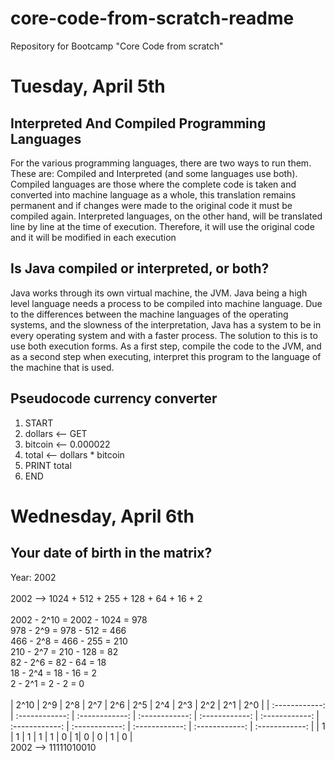 # core-code-from-scratch-readme
Repository for Bootcamp "Core Code from scratch"

# Tuesday, April 5th
## Interpreted And Compiled Programming Languages
For the various programming languages, there are two ways to run them. These are: Compiled and Interpreted (and some languages use both).
Compiled languages are those where the complete code is taken and converted into machine language as a whole, this translation remains permanent and if changes were made to the original code it must be compiled again.
Interpreted languages, on the other hand, will be translated line by line at the time of execution. Therefore, it will use the original code and it will be modified in each execution

## Is Java compiled or interpreted, or both?
Java works through its own virtual machine, the JVM. Java being a high level language needs a process to be compiled into machine language.
Due to the differences between the machine languages of the operating systems, and the slowness of the interpretation, Java has a system to be in every operating system and with a faster process. The solution to this is to use both execution forms.
As a first step, compile the code to the JVM, and as a second step when executing, interpret this program to the language of the machine that is used.

## Pseudocode currency converter
  1. START
  2. dollars <-- GET
  3. bitcoin <-- 0.000022
  4. total <-- dollars * bitcoin
  5. PRINT total
  6. END

# Wednesday, April 6th 
## Your date of birth in the matrix?
Year: 2002 <br><br>
2002 --> 1024 + 512 + 255 + 128 + 64 + 16 + 2 <br><br>
2002 - 2^10 = 2002 - 1024 = 978 <br>
978 - 2^9 = 978 - 512 = 466 <br>
466 - 2^8 = 466 - 255 = 210 <br>
210 - 2^7 = 210 - 128 = 82 <br>
82 - 2^6 = 82 - 64 = 18 <br>
18 - 2^4 = 18 - 16 = 2 <br>
2 - 2^1 = 2 - 2 = 0 <br>
<br>
| 2^10  | 2^9  | 2^8  | 2^7  | 2^6  | 2^5  | 2^4  | 2^3  | 2^2  | 2^1  | 2^0 |
| :------------: | :------------: | :------------: | :------------: | :------------: | :------------: | :------------: | :------------: | :------------: | :------------: | :------------: |
| 1 | 1 | 1 | 1 | 1 | 0 | 1| 0 | 0 | 1 | 0 |
<br>
2002 --> 11111010010
